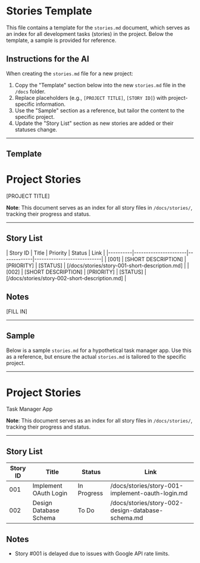 # Stories Template

This file contains a template for the `stories.md` document, which serves as an index for all development tasks (stories) in the project. Below the template, a sample is provided for reference.

## Instructions for the AI

When creating the `stories.md` file for a new project:

1. Copy the "Template" section below into the new `stories.md` file in the `/docs` folder.
2. Replace placeholders (e.g., `[PROJECT TITLE]`, `[STORY ID]`) with project-specific information.
3. Use the "Sample" section as a reference, but tailor the content to the specific project.
4. Update the "Story List" section as new stories are added or their statuses change.

---

## Template

# Project Stories

[PROJECT TITLE]

**Note**: This document serves as an index for all story files in `/docs/stories/`, tracking their progress and status.

---

## Story List
| Story ID | Title                | Priority    | Status    | Link                       |
|----------|----------------------|-------------|----------------------------|
| [001]    | [SHORT DESCRIPTION]  | [PRIORITY]  | [STATUS]  | [/docs/stories/story-001-short-description.md] |
| [002]    | [SHORT DESCRIPTION]  | [PRIORITY]  | [STATUS]  | [/docs/stories/story-002-short-description.md] |

## Notes
<!-- AI: Add any additional notes or considerations -->
[FILL IN]

---

## Sample

Below is a sample `stories.md` for a hypothetical task manager app. Use this as a reference, but ensure the actual `stories.md` is tailored to the specific project.

---

# Project Stories

Task Manager App

**Note**: This document serves as an index for all story files in `/docs/stories/`, tracking their progress and status.

---

## Story List
| Story ID | Title                | Status    | Link                       |
|----------|----------------------|-----------|----------------------------|
| 001      | Implement OAuth Login| In Progress | /docs/stories/story-001-implement-oauth-login.md |
| 002      | Design Database Schema| To Do     | /docs/stories/story-002-design-database-schema.md |

## Notes
- Story #001 is delayed due to issues with Google API rate limits.